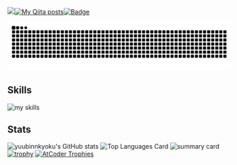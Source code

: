 ![](https://komarev.com/ghpvc/?username=yuubinnkyoku)[![My Qiita posts](https://qiita-badge.apiapi.app/s/yuubinnkyoku0730/posts.svg)](http://qiita.com/yuubinkyoku0730)[![Badge](https://cp-logo.vercel.app/atcoder/yuubinnkyoku?logo=true)](https://atcoder.jp/users/yuubinnkyoku)

![](https://raw.githubusercontent.com/yuubinnkyoku/yuubinnkyoku/output/github-contribution-grid-snake.svg)

## Skills
<img alt="my skills" src="https://skillicons.dev/icons?theme=dark&perline=7&i=cpp,dart,py,bots,docker,gcp,github,notion,unity,vscode,windows,notion,flutter,pwsh,twitter,discord" />
<br>

## Stats
![yuubinnkyoku's GitHub stats](https://github-readme-stats.vercel.app/api?username=yuubinnkyoku&show_icons=true&count_private=true&theme=dark)
![Top Languages Card](https://github-readme-stats.vercel.app/api/top-langs?username=yuubinnkyoku&show_icons=true&count_private=true&theme=dark&layout=compact)
![summary card](https://github-profile-summary-cards.vercel.app/api/cards/profile-details?username=yuubinnkyoku&theme=monokai)
[![trophy](https://github-profile-trophy.vercel.app/?username=yuubinnkyoku&theme=tokyonight)](https://github.com/ryo-ma/github-profile-trophy)
[![AtCoder Trophies](https://atcoder-trophies.vercel.app/api/v1/atcoder?username=yuubinnkyoku&theme=tokyonight)](https://github.com/KATO-Hiro/AtCoderTrophies)
